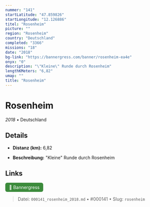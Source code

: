 ```yaml
---
nummer: "141"
startLatitude: "47.859826"
startLongitude: "12.126886"
titel: "Rosenheim"
picture: ""
region: "Rosenheim"
country: "Deutschland"
completed: "3366"
missions: "18"
date: "2018"
bg-link: "https://bannergress.com/banner/rosenheim-ea4e"
onyx: "0"
description: "\"Kleine\" Runde durch Rosenheim"
lengthKMeters: "6,82"
umap: ""
title: "Rosenheim"
---
```

# Rosenheim

*2018* • Deutschland



## Details
- **Distanz (km):** 6,82



- **Beschreibung:** "Kleine" Runde durch Rosenheim


## Links
<div style="margin-top: 0.5em;">
<a href="https://bannergress.com/banner/rosenheim-ea4e" target="_blank" style="display:inline-block;margin-right:8px;padding:6px 12px;background-color:#3c8b3c;color:white;text-decoration:none;border-radius:6px;">🔗 Bannergress</a>

</div>


> Datei: `000141_rosenheim_2018.md` • #000141 • Slug: `rosenheim`
